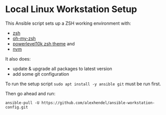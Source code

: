 # Local Linux Workstation Setup

This Ansible script sets up a ZSH working environment with:

- [zsh](https://github.com/zsh-users/zsh)
- [oh-my-zsh](https://github.com/ohmyzsh/ohmyzsh)
- [powerlevel10k zsh theme](https://github.com/romkatv/powerlevel10k) and
- [nvm](https://github.com/nvm-sh/nvm)

It also does:

- update & upgrade all packages to latest version
- add some git configuration

To run the setup script `sudo apt install -y ansible git` must be run first.

Then go ahead and run:

```
ansible-pull -U https://github.com/alexhendel/ansible-workstation-config.git
```
